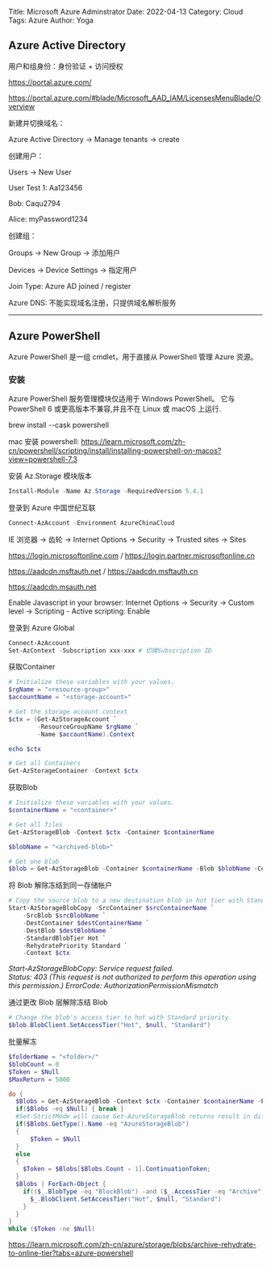 Title: Microsoft Azure Adminstrator
Date: 2022-04-13
Category: Cloud
Tags: Azure
Author: Yoga

## Azure Active Directory

用户和组身份：身份验证 + 访问授权

https://portal.azure.com/

https://portal.azure.com/#blade/Microsoft_AAD_IAM/LicensesMenuBlade/Overview

新建并切换域名：

Azure Active Directory -> Manage tenants -> create

创建用户：

Users -> New User

User Test 1: Aa123456

Bob: Caqu2794

Alice: myPassword1234

创建组：

Groups -> New Group -> 添加用户

Devices -> Device Settings -> 指定用户

Join Type: Azure AD joined / register

Azure DNS: 不能实现域名注册，只提供域名解析服务

---

## Azure PowerShell

Azure PowerShell 是一组 cmdlet，用于直接从 PowerShell 管理 Azure 资源。 

### 安装

Azure PowerShell 服务管理模块仅适用于 Windows PowerShell。 它与 PowerShell 6 或更高版本不兼容,并且不在 Linux 或 macOS 上运行.

brew install --cask powershell

mac 安装 powershell: https://learn.microsoft.com/zh-cn/powershell/scripting/install/installing-powershell-on-macos?view=powershell-7.3

安装 Az.Storage 模块版本
```PowerShell
Install-Module -Name Az.Storage -RequiredVersion 5.4.1
```

登录到 Azure 中国世纪互联
```PowerShell
Connect-AzAccount -Environment AzureChinaCloud
```

IE 浏览器 -> 齿轮 -> Internet Options -> Security -> Trusted sites -> Sites

https://login.microsoftonline.com / https://login.partner.microsoftonline.cn

https://aadcdn.msftauth.net / https://aadcdn.msftauth.cn

https://aadcdn.msauth.net

Enable Javascript in your browser: Internet Options -> Security -> Custom level -> Scripting - Active scripting: Enable

登录到 Azure Global
```PowerShell
Connect-AzAccount
Set-AzContext -Subscription xxx-xxx # 切换Subscription ID
```

获取Container
```PowerShell
# Initialize these variables with your values.
$rgName = "<resource-group>"
$accountName = "<storage-account>"

# Get the storage account context
$ctx = (Get-AzStorageAccount `
        -ResourceGroupName $rgName `
        -Name $accountName).Context

echo $ctx

# Get all Containers
Get-AzStorageContainer -Context $ctx
```

获取Blob
```PowerShell
# Initialize these variables with your values.
$containerName = "<container>"

# Get all files
Get-AzStorageBlob -Context $ctx -Container $containerName

$blobName = "<archived-blob>"

# Get one blob
$blob = Get-AzStorageBlob -Container $containerName -Blob $blobName -Context $ctx
```

将 Blob 解除冻结到同一存储帐户
```powershell
# Copy the source blob to a new destination blob in hot tier with Standard priority.
Start-AzStorageBlobCopy -SrcContainer $srcContainerName `
    -SrcBlob $srcBlobName `
    -DestContainer $destContainerName `
    -DestBlob $destBlobName `
    -StandardBlobTier Hot `
    -RehydratePriority Standard `
    -Context $ctx
```
_Start-AzStorageBlobCopy: Service request failed.                                                                        
Status: 403 (This request is not authorized to perform this operation using this permission.)
ErrorCode: AuthorizationPermissionMismatch_


通过更改 Blob 层解除冻结 Blob
```powershell
# Change the blob's access tier to hot with Standard priority.
$blob.BlobClient.SetAccessTier("Hot", $null, "Standard")
```

批量解冻
```powershell
$folderName = "<folder>/"
$blobCount = 0
$Token = $Null
$MaxReturn = 5000

do {
  $Blobs = Get-AzStorageBlob -Context $ctx -Container $containerName -Prefix $folderName -MaxCount $MaxReturn -ContinuationToken $Token
  if($Blobs -eq $Null) { break }
  #Set-StrictMode will cause Get-AzureStorageBlob returns result in different data types when there is only one blob
  if($Blobs.GetType().Name -eq "AzureStorageBlob")
  {
      $Token = $Null
  }
  else
  {
    $Token = $Blobs[$Blobs.Count - 1].ContinuationToken;
  }
  $Blobs | ForEach-Object {
    if(($_.BlobType -eq "BlockBlob") -and ($_.AccessTier -eq "Archive") ) {
      $_.BlobClient.SetAccessTier("Hot", $null, "Standard")
    }
  }
}
While ($Token -ne $Null)
```

https://learn.microsoft.com/zh-cn/azure/storage/blobs/archive-rehydrate-to-online-tier?tabs=azure-powershell
